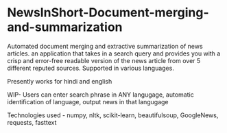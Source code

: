 # NewsInShort-Document-merging-and-summarization

Automated document merging and extractive summarization of news articles. an application that takes in a search query and provides you with a crisp and error-free readable version of the news article from over 5 different reputed sources. Supported in various languages.

Presently works for hindi and english

WIP- Users can enter search phrase in ANY langugage, automatic identification of language, output news in that langugage

Technologies used - numpy, nltk, scikit-learn, beautifulsoup, GoogleNews, requests, fasttext
